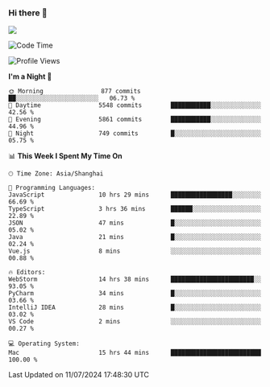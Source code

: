 ### Hi there 👋

<!--
**JJAYCHEN1e/jjaychen1e** is a ✨ _special_ ✨ repository because its `README.md` (this file) appears on your GitHub profile.

Here are some ideas to get you started:

- 🔭 I’m currently working on ...
- 🌱 I’m currently learning ...
- 👯 I’m looking to collaborate on ...
- 🤔 I’m looking for help with ...
- 💬 Ask me about ...
- 📫 How to reach me: ...
- 😄 Pronouns: ...
- ⚡ Fun fact: ...
-->

[![](https://github-readme-stats.vercel.app/api?username=jjaychen1e&show_icons=true)](https://github.com/jjaychen1e/github-readme-stats?count_private=true)

<!--START_SECTION:waka-->
![Code Time](http://img.shields.io/badge/Code%20Time-1%2C268%20hrs%207%20mins-blue)

![Profile Views](http://img.shields.io/badge/Profile%20Views-3-blue)

**I'm a Night 🦉** 

```text
🌞 Morning                877 commits         ██░░░░░░░░░░░░░░░░░░░░░░░   06.73 % 
🌆 Daytime                5548 commits        ███████████░░░░░░░░░░░░░░   42.56 % 
🌃 Evening                5861 commits        ███████████░░░░░░░░░░░░░░   44.96 % 
🌙 Night                  749 commits         █░░░░░░░░░░░░░░░░░░░░░░░░   05.75 % 
```


📊 **This Week I Spent My Time On** 

```text
🕑︎ Time Zone: Asia/Shanghai

💬 Programming Languages: 
JavaScript               10 hrs 29 mins      █████████████████░░░░░░░░   66.69 % 
TypeScript               3 hrs 36 mins       ██████░░░░░░░░░░░░░░░░░░░   22.89 % 
JSON                     47 mins             █░░░░░░░░░░░░░░░░░░░░░░░░   05.02 % 
Java                     21 mins             █░░░░░░░░░░░░░░░░░░░░░░░░   02.24 % 
Vue.js                   8 mins              ░░░░░░░░░░░░░░░░░░░░░░░░░   00.88 % 

🔥 Editors: 
WebStorm                 14 hrs 38 mins      ███████████████████████░░   93.05 % 
PyCharm                  34 mins             █░░░░░░░░░░░░░░░░░░░░░░░░   03.66 % 
IntelliJ IDEA            28 mins             █░░░░░░░░░░░░░░░░░░░░░░░░   03.02 % 
VS Code                  2 mins              ░░░░░░░░░░░░░░░░░░░░░░░░░   00.27 % 

💻 Operating System: 
Mac                      15 hrs 44 mins      █████████████████████████   100.00 % 
```


 Last Updated on 11/07/2024 17:48:30 UTC
<!--END_SECTION:waka-->
